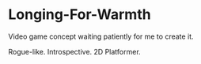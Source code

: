 # Longing-For-Warmth

Video game concept waiting patiently for me to create it.

Rogue-like. Introspective. 2D Platformer.
